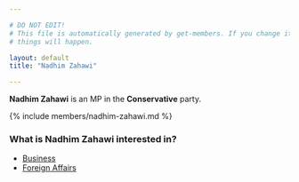```yaml
---

# DO NOT EDIT!
# This file is automatically generated by get-members. If you change it, bad
# things will happen.

layout: default
title: "Nadhim Zahawi"

---
```


**Nadhim Zahawi** is an MP in the **Conservative** party.

{% include members/nadhim-zahawi.md %}

### What is Nadhim Zahawi interested in?


* [Business](/interests/business.html)
* [Foreign Affairs](/interests/foreign-affairs.html)
